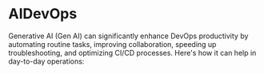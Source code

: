 # AIDevOps
Generative AI (Gen AI) can significantly enhance DevOps productivity by automating routine tasks, improving collaboration, speeding up troubleshooting, and optimizing CI/CD processes. Here's how it can help in day-to-day operations:

